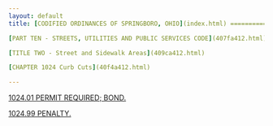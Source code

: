 ```yaml
---
layout: default 
title: [CODIFIED ORDINANCES OF SPRINGBORO, OHIO](index.html) =====================================================

[PART TEN - STREETS, UTILITIES AND PUBLIC SERVICES CODE](407fa412.html)

[TITLE TWO - Street and Sidewalk Areas](409ca412.html)

[CHAPTER 1024 Curb Cuts](40f4a412.html)

---
```


[1024.01 PERMIT REQUIRED; BOND.](40ffa412.html)

[1024.99 PENALTY.](4104a412.html)
